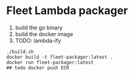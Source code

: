 # Fleet Lambda packager

1. build the go binary
2. build the docker image
3. TODO: lambda-ify

```shell
./build.sh
docker build -t fleet-packager:latest .
docker run fleet-packager:latest
## todo docker push ECR
```
